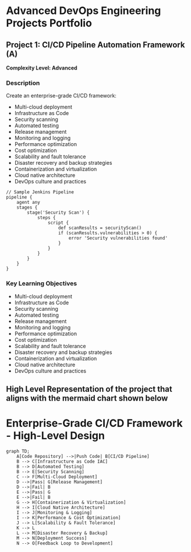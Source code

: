 # Advanced DevOps Engineering Projects Portfolio

## Project 1: CI/CD Pipeline Automation Framework (A)

**Complexity Level: Advanced**

### Description


Create an enterprise-grade CI/CD framework:
- Multi-cloud deployment
- Infrastructure as Code
- Security scanning
- Automated testing
- Release management
- Monitoring and logging
- Performance optimization
- Cost optimization
- Scalability and fault tolerance
- Disaster recovery and backup strategies
- Containerization and virtualization
- Cloud native architecture
- DevOps culture and practices

```
// Sample Jenkins Pipeline
pipeline {
    agent any
    stages {
        stage('Security Scan') {
            steps {
                script {
                    def scanResults = securityScan()
                    if (scanResults.vulnerabilities > 0) {
                        error 'Security vulnerabilities found'
                    }
                }
            }
        }
    }
}
```


### Key Learning Objectives

- Multi-cloud deployment
- Infrastructure as Code
- Security scanning
- Automated testing
- Release management
- Monitoring and logging
- Performance optimization
- Cost optimization
- Scalability and fault tolerance
- Disaster recovery and backup strategies
- Containerization and virtualization
- Cloud native architecture
- DevOps culture and practices


## High Level Representation of the project that aligns with the mermaid chart shown below
# Enterprise-Grade CI/CD Framework - High-Level Design

```mermaid
graph TD;
    A[Code Repository] -->|Push Code| B[CI/CD Pipeline]
    B --> C[Infrastructure as Code IAC]
    B --> D[Automated Testing]
    B --> E[Security Scanning]
    C --> F[Multi-Cloud Deployment]
    D -->|Pass| G[Release Management]
    D -->|Fail| B
    E -->|Pass| G
    E -->|Fail| B
    G --> H[Containerization & Virtualization]
    H --> I[Cloud Native Architecture]
    I --> J[Monitoring & Logging]
    I --> K[Performance & Cost Optimization]
    J --> L[Scalability & Fault Tolerance]
    K --> L
    L --> M[Disaster Recovery & Backup]
    M --> N[Deployment Success]
    N --> O[Feedback Loop to Development]


